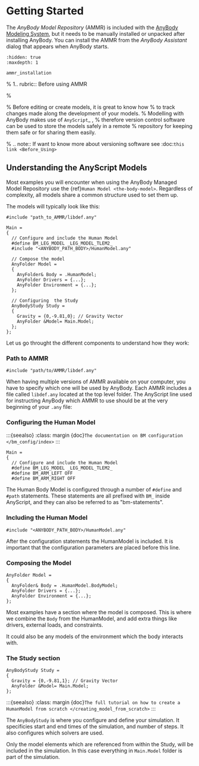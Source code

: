 # Getting Started

The *AnyBody Model Repository* (AMMR) is included with the [AnyBody Modeling System](https://www.anybodytech.com), but it needs to be manually installed or unpacked after installing AnyBody. You can install the AMMR from the *AnyBody Assistant* dialog that appears when AnyBody starts.


```{toctree}
:hidden: true
:maxdepth: 1

ammr_installation
```


% 1.. rubric:: Before using AMMR

%

% Before editing or create models, it is great to know how
% to track changes made along the development of your models.
% Modelling with AnyBody makes use of `AnyScript`_ ,
% therefore version control software can be used to store the models safely in a remote
% repository for keeping them safe or for sharing them easily.

% .. note:: If want to know more about versioning software see :doc:`this link <Before_Using>`

## Understanding the AnyScript Models

Most examples you will encounter when using the AnyBody Managed Model Repository
use the {ref}`Human Model <the-body-model>`. Regardless of complexity, all models share a
common structure used to set them up.

The models will typically look like this:

```AnyScriptDoc
#include "path_to_AMMR/libdef.any"

Main =
{
  // Configure and include the Human Model
  #define BM_LEG_MODEL _LEG_MODEL_TLEM2_
  #include "<ANYBODY_PATH_BODY>/HumanModel.any"

  // Compose the model
  AnyFolder Model =
  {
    AnyFolder& Body = .HumanModel;
    AnyFolder Drivers = {...};
    AnyFolder Environment = {...};
  };

  // Configuring  the Study
  AnyBodyStudy Study =
  {
    Gravity = {0,-9.81,0}; // Gravity Vector
    AnyFolder &Model= Main.Model;
  };
};
```

Let us go throught the different components to understand how they work:

### Path to AMMR

```AnyScriptDoc
#include "path/to/AMMR/libdef.any"
```

When having multiple versions of AMMR available on your computer, you have to
specify which one will be used by AnyBody. Each AMMR includes a file called `libdef.any`
located at the top level folder. The AnyScript line used for instructing AnyBody
which AMMR to use should be at the very beginning of your `.any` file:

### Configuring the Human Model

:::{seealso}
:class: margin
{doc}`The documentation on BM configuration </bm_config/index>`
:::

```AnyScriptDoc
Main =
{
  // Configure and include the Human Model
  #define BM_LEG_MODEL _LEG_MODEL_TLEM2_
  #define BM_ARM_LEFT OFF
  #define BM_ARM_RIGHT OFF
```

The Human Body Model is configured through a number of `#define` and `#path`
statements. These statements are all prefixed with `BM_` inside AnyScript,
and they can also be referred to as "bm-statements".


### Including the Human Model

```AnyScriptDoc
#include "<ANYBODY_PATH_BODY>/HumanModel.any"
```

After the configuration statements the HumanModel is included. It is important that the configuration
parameters are placed before this line.

### Composing the Model

```AnyScriptDoc
AnyFolder Model =
{
  AnyFolder& Body = .HumanModel.BodyModel;
  AnyFolder Drivers = {...};
  AnyFolder Environment = {...};
};
```

Most examples have a section where the model is composed. This is where we
combine the `Body` from the HumanModel, and add extra things like drivers,
external loads, and constraints.

It could also be any models of the environment which the body interacts with.

### The Study section

```AnyScriptDoc
AnyBodyStudy Study =
{
  Gravity = {0,-9.81,1}; // Gravity Vector
  AnyFolder &Model= Main.Model;
};
```

:::{seealso}
:class: margin
{doc}`The full tutorial on how to create a HumanModel from scratch </creating_model_from_scratch>`
:::


The `AnyBodyStudy` is where you configure and define your simulation. It
specificies start and end times of the simulation, and number of steps. It also
configures which solvers are used.

Only the model elements which are referenced from within the Study, will be included in
the simulation. In this case everything in `Main.Model` folder is part of the simulation.


[anybody modelling system]: https://www.anybodytech.com/software/anybodymodelingsystem/ 
[anyscript]: https://anyscript.org/tutorials/A_Getting_started_anyscript/index.html
[human model]: https://anyscript.org/tutorials/A_Getting_started/lesson1.html
